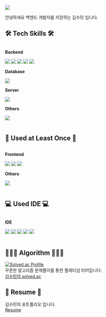 <img src="https://capsule-render.vercel.app/api?type=waving&color=FCBFBD&height=300&section=header&text=Hi%20there%20👋&fontSize=90&animation=twinkling" />

<!--
**boyekim/boyekim** is a ✨ _special_ ✨ repository because its `README.md` (this file) appears on your GitHub profile.

Here are some ideas to get you started:

- 🔭 I’m currently working on ...
- 🌱 I’m currently learning ...
- 👯 I’m looking to collaborate on ...
- 🤔 I’m looking for help with ...
- 💬 Ask me about ...
- 📫 How to reach me: ...
- 😄 Pronouns: ...
- ⚡ Fun fact: ...
-->
안녕하세요 백엔드 개발자를 지망하는 김수민 입니다.

## 🛠️ Tech Skills 🛠️
<div style="display:flex; flex-direction:column; align-items:flex-start;">
    <!-- Backend -->
    <p><strong>Backend</strong></p>
    <div>
        <img src="https://img.shields.io/badge/Java-ED8B00?style=for-the-badge&logo=openjdk&logoColor=white">
        <img src="https://img.shields.io/badge/Spring Boot-6DB33F?style=for-the-badge&logo=spring boot&logoColor=white"> 
        <img src="https://img.shields.io/badge/Spring-6DB33F?style=for-the-badge&logo=spring&logoColor=white">
        <img src="https://img.shields.io/badge/Selenium-43B02A?style=for-the-badge&logo=Selenium&logoColor=white">
        <img src="https://img.shields.io/badge/Python-3776AB?style=for-the-badge&logo=python&logoColor=white">
    </div>
    <!-- Database -->
    <p><strong>Database</strong></p>
    <div>
        <img src="https://img.shields.io/badge/mysql-4479A1?style=for-the-badge&logo=mysql&logoColor=white"> 
    </div>
    <!-- Server -->
    <p><strong>Server</strong></p>
    <div>
        <img src="https://img.shields.io/badge/Amazon AWS-232F3E?style=for-the-badge&logo=amazon aws&logoColor=white"> 
    </div>
    <!-- Others -->
    <p><strong>Others</strong></p>
    <div>
        <img src="https://img.shields.io/badge/C%2B%2B-00599C?style=for-the-badge&logo=c%2B%2B&logoColor=white">
    </div>
</div><br>

## 🌱 Used at Least Once 🌱
<div style="display:flex; flex-direction:column; align-items:flex-start;">
    <!-- Frontend -->
    <p><strong>Frontend</strong></p>
    <div>
        <img src="https://img.shields.io/badge/HTML5-E34F26?style=for-the-badge&logo=html5&logoColor=white">
        <img src="https://img.shields.io/badge/CSS3-1572B6?style=for-the-badge&logo=css3&logoColor=white">
        <img src="https://img.shields.io/badge/JavaScript-F7DF1E?style=for-the-badge&logo=JavaScript&logoColor=white">
    </div>
    <!-- Others -->
    <p><strong>Others</strong></p>
    <div>
        <img src="https://img.shields.io/badge/C-00599C?style=for-the-badge&logo=c&logoColor=white">
    </div>
</div><br>

## 💻 Used IDE 💻
<div style="display:flex; flex-direction:column; align-items:flex-start;">
    <!-- IDE -->
    <p><strong>IDE</strong></p>
    <div>
        <img src="https://img.shields.io/badge/CLion-000000?style=for-the-badge&logo=clion&logoColor=white">
        <img src="https://img.shields.io/badge/IntelliJ_IDEA-000000.svg?style=for-the-badge&logo=intellij-idea&logoColor=white">
        <img src="https://img.shields.io/badge/PyCharm-000000.svg?&style=for-the-badge&logo=PyCharm&logoColor=white">
        <img src="https://img.shields.io/badge/Visual_Studio-5C2D91?style=for-the-badge&logo=visual%20studio&logoColor=white">
        <img src="https://img.shields.io/badge/Visual_Studio_Code-0078D4?style=for-the-badge&logo=visual%20studio%20code&logoColor=white">
    </div>
</div><br>

## 👩🏻‍💻 Algorithm 👩🏻‍💻
[![Solved.ac Profile](http://mazassumnida.wtf/api/v2/generate_badge?boj=newboye)](https://solved.ac/newboye/)
<br>
꾸준한 알고리즘 문제풀이를 통한 플레티넘 티어입니다.
<br> <a href="https://solved.ac/profile/newboye">김수민의 solved.ac</a>

## 📔 Resume 📔
김수민의 포트폴리오 입니다.<br>
<a href="https://drive.google.com/file/d/1j-b-zIjIRiwAkeVKyyDqZCSyU48nkPNv/view?usp=sharing">Resume</a>
